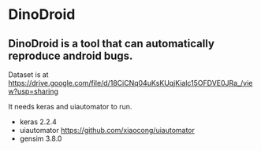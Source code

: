 DinoDroid
===========

## DinoDroid is a tool that can automatically reproduce android bugs.

Dataset is at https://drive.google.com/file/d/18CiCNq04uKsKUqjKialc15OFDVE0JRa_/view?usp=sharing

It needs keras and uiautomator to run.
- keras 2.2.4
- uiautomator https://github.com/xiaocong/uiautomator
- gensim 3.8.0
